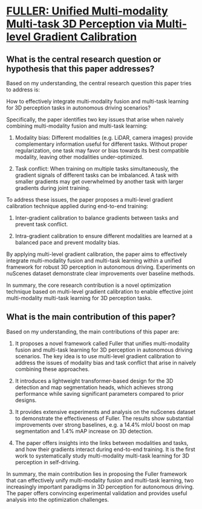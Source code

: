 # [FULLER: Unified Multi-modality Multi-task 3D Perception via Multi-level   Gradient Calibration](https://arxiv.org/abs/2307.16617)

## What is the central research question or hypothesis that this paper addresses?

 Based on my understanding, the central research question this paper tries to address is: 

How to effectively integrate multi-modality fusion and multi-task learning for 3D perception tasks in autonomous driving scenarios?

Specifically, the paper identifies two key issues that arise when naively combining multi-modality fusion and multi-task learning:

1) Modality bias: Different modalities (e.g. LiDAR, camera images) provide complementary information useful for different tasks. Without proper regularization, one task may favor or bias towards its best compatible modality, leaving other modalities under-optimized. 

2) Task conflict: When training on multiple tasks simultaneously, the gradient signals of different tasks can be imbalanced. A task with smaller gradients may get overwhelmed by another task with larger gradients during joint training.

To address these issues, the paper proposes a multi-level gradient calibration technique applied during end-to-end training:

1) Inter-gradient calibration to balance gradients between tasks and prevent task conflict. 

2) Intra-gradient calibration to ensure different modalities are learned at a balanced pace and prevent modality bias.

By applying multi-level gradient calibration, the paper aims to effectively integrate multi-modality fusion and multi-task learning within a unified framework for robust 3D perception in autonomous driving. Experiments on nuScenes dataset demonstrate clear improvements over baseline methods.

In summary, the core research contribution is a novel optimization technique based on multi-level gradient calibration to enable effective joint multi-modality multi-task learning for 3D perception tasks.


## What is the main contribution of this paper?

 Based on my understanding, the main contributions of this paper are:

1. It proposes a novel framework called Fuller that unifies multi-modality fusion and multi-task learning for 3D perception in autonomous driving scenarios. The key idea is to use multi-level gradient calibration to address the issues of modality bias and task conflict that arise in naively combining these approaches. 

2. It introduces a lightweight transformer-based design for the 3D detection and map segmentation heads, which achieves strong performance while saving significant parameters compared to prior designs.

3. It provides extensive experiments and analysis on the nuScenes dataset to demonstrate the effectiveness of Fuller. The results show substantial improvements over strong baselines, e.g. a 14.4% mIoU boost on map segmentation and 1.4% mAP increase on 3D detection. 

4. The paper offers insights into the links between modalities and tasks, and how their gradients interact during end-to-end training. It is the first work to systematically study multi-modality multi-task learning for 3D perception in self-driving.

In summary, the main contribution lies in proposing the Fuller framework that can effectively unify multi-modality fusion and multi-task learning, two increasingly important paradigms in 3D perception for autonomous driving. The paper offers convincing experimental validation and provides useful analysis into the optimization challenges.
